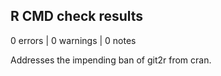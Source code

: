 ## R CMD check results

0 errors | 0 warnings | 0 notes

Addresses the impending ban of git2r from cran.
